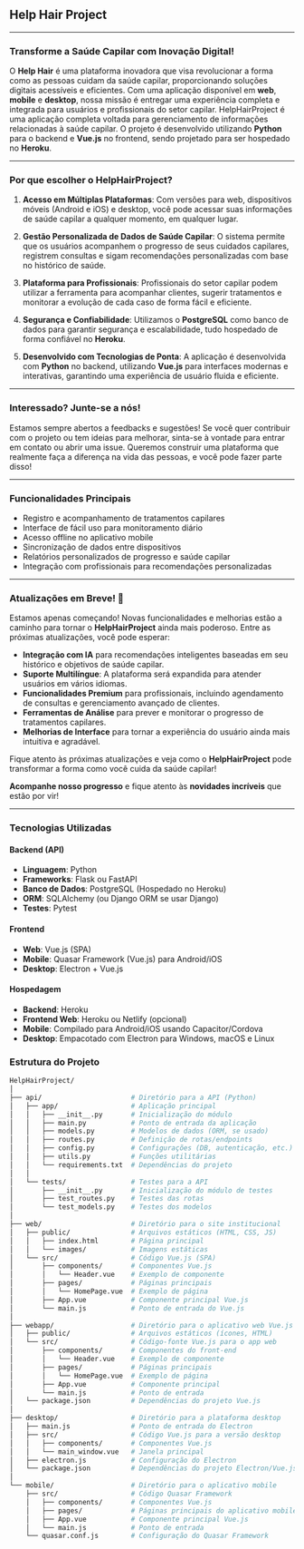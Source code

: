 ## Help Hair Project

---

### **Transforme a Saúde Capilar com Inovação Digital!**

O **Help Hair** é uma plataforma inovadora que visa revolucionar a forma como as pessoas cuidam da saúde capilar, proporcionando soluções digitais acessíveis e eficientes. Com uma aplicação disponível em **web**, **mobile** e **desktop**, nossa missão é entregar uma experiência completa e integrada para usuários e profissionais do setor capilar. HelpHairProject é uma aplicação completa voltada para gerenciamento de informações relacionadas à saúde capilar. O projeto é desenvolvido utilizando **Python** para o backend e **Vue.js** no frontend, sendo projetado para ser hospedado no **Heroku**.

---

### **Por que escolher o HelpHairProject?**

1. **Acesso em Múltiplas Plataformas**: Com versões para web, dispositivos móveis (Android e iOS) e desktop, você pode acessar suas informações de saúde capilar a qualquer momento, em qualquer lugar.
   
2. **Gestão Personalizada de Dados de Saúde Capilar**: O sistema permite que os usuários acompanhem o progresso de seus cuidados capilares, registrem consultas e sigam recomendações personalizadas com base no histórico de saúde.

3. **Plataforma para Profissionais**: Profissionais do setor capilar podem utilizar a ferramenta para acompanhar clientes, sugerir tratamentos e monitorar a evolução de cada caso de forma fácil e eficiente.

4. **Segurança e Confiabilidade**: Utilizamos o **PostgreSQL** como banco de dados para garantir segurança e escalabilidade, tudo hospedado de forma confiável no **Heroku**.

5. **Desenvolvido com Tecnologias de Ponta**: A aplicação é desenvolvida com **Python** no backend, utilizando **Vue.js** para interfaces modernas e interativas, garantindo uma experiência de usuário fluida e eficiente.

---

### **Interessado? Junte-se a nós!**

Estamos sempre abertos a feedbacks e sugestões! Se você quer contribuir com o projeto ou tem ideias para melhorar, sinta-se à vontade para entrar em contato ou abrir uma issue. Queremos construir uma plataforma que realmente faça a diferença na vida das pessoas, e você pode fazer parte disso!

---

### **Funcionalidades Principais**

- Registro e acompanhamento de tratamentos capilares
- Interface de fácil uso para monitoramento diário
- Acesso offline no aplicativo mobile
- Sincronização de dados entre dispositivos
- Relatórios personalizados de progresso e saúde capilar
- Integração com profissionais para recomendações personalizadas

---

### **Atualizações em Breve! 🚀**

Estamos apenas começando! Novas funcionalidades e melhorias estão a caminho para tornar o **HelpHairProject** ainda mais poderoso. Entre as próximas atualizações, você pode esperar:

- **Integração com IA** para recomendações inteligentes baseadas em seu histórico e objetivos de saúde capilar.
- **Suporte Multilíngue**: A plataforma será expandida para atender usuários em vários idiomas.
- **Funcionalidades Premium** para profissionais, incluindo agendamento de consultas e gerenciamento avançado de clientes.
- **Ferramentas de Análise** para prever e monitorar o progresso de tratamentos capilares.
- **Melhorias de Interface** para tornar a experiência do usuário ainda mais intuitiva e agradável.

Fique atento às próximas atualizações e veja como o **HelpHairProject** pode transformar a forma como você cuida da saúde capilar!

**Acompanhe nosso progresso** e fique atento às **novidades incríveis** que estão por vir!

---

### Tecnologias Utilizadas

#### Backend (API)
- **Linguagem**: Python
- **Frameworks**: Flask ou FastAPI
- **Banco de Dados**: PostgreSQL (Hospedado no Heroku)
- **ORM**: SQLAlchemy (ou Django ORM se usar Django)
- **Testes**: Pytest

#### Frontend
- **Web**: Vue.js (SPA)
- **Mobile**: Quasar Framework (Vue.js) para Android/iOS
- **Desktop**: Electron + Vue.js

#### Hospedagem
- **Backend**: Heroku
- **Frontend Web**: Heroku ou Netlify (opcional)
- **Mobile**: Compilado para Android/iOS usando Capacitor/Cordova
- **Desktop**: Empacotado com Electron para Windows, macOS e Linux

### Estrutura do Projeto

```bash
HelpHairProject/
│
├── api/                      # Diretório para a API (Python)
│   ├── app/                  # Aplicação principal
│   │   ├── __init__.py       # Inicialização do módulo
│   │   ├── main.py           # Ponto de entrada da aplicação
│   │   ├── models.py         # Modelos de dados (ORM, se usado)
│   │   ├── routes.py         # Definição de rotas/endpoints
│   │   ├── config.py         # Configurações (DB, autenticação, etc.)
│   │   ├── utils.py          # Funções utilitárias
│   │   └── requirements.txt  # Dependências do projeto
│   │
│   └── tests/                # Testes para a API
│       ├── __init__.py       # Inicialização do módulo de testes
│       ├── test_routes.py    # Testes das rotas
│       └── test_models.py    # Testes dos modelos
│
├── web/                      # Diretório para o site institucional
│   ├── public/               # Arquivos estáticos (HTML, CSS, JS)
│   │   ├── index.html        # Página principal
│   │   └── images/           # Imagens estáticas
│   └── src/                  # Código Vue.js (SPA)
│       ├── components/       # Componentes Vue.js
│       │   └── Header.vue    # Exemplo de componente
│       ├── pages/            # Páginas principais
│       │   └── HomePage.vue  # Exemplo de página
│       ├── App.vue           # Componente principal Vue.js
│       └── main.js           # Ponto de entrada do Vue.js
│
├── webapp/                   # Diretório para o aplicativo web Vue.js
│   ├── public/               # Arquivos estáticos (ícones, HTML)
│   └── src/                  # Código-fonte Vue.js para o app web
│       ├── components/       # Componentes do front-end
│       │   └── Header.vue    # Exemplo de componente
│       ├── pages/            # Páginas principais
│       │   └── HomePage.vue  # Exemplo de página
│       ├── App.vue           # Componente principal
│       └── main.js           # Ponto de entrada
│   └── package.json          # Dependências do projeto Vue.js
│
├── desktop/                  # Diretório para a plataforma desktop
│   ├── main.js               # Ponto de entrada do Electron
│   ├── src/                  # Código Vue.js para a versão desktop
│   │   ├── components/       # Componentes Vue.js
│   │   └── main_window.vue   # Janela principal
│   ├── electron.js           # Configuração do Electron
│   └── package.json          # Dependências do projeto Electron/Vue.js
│
└── mobile/                   # Diretório para o aplicativo mobile
    ├── src/                  # Código Quasar Framework
    │   ├── components/       # Componentes Vue.js
    │   ├── pages/            # Páginas principais do aplicativo mobile
    │   ├── App.vue           # Componente principal Vue.js
    │   └── main.js           # Ponto de entrada
    └── quasar.conf.js        # Configuração do Quasar Framework
```
